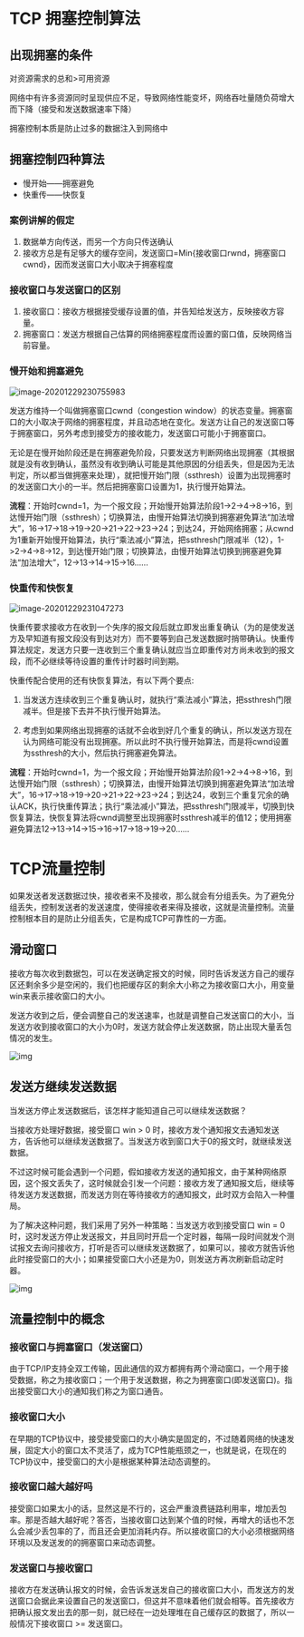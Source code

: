 # TCP 拥塞控制算法

## 出现拥塞的条件

对资源需求的总和>可用资源

网络中有许多资源同时呈现供应不足，导致网络性能变坏，网络吞吐量随负荷增大而下降（接受和发送数据速率下降）

拥塞控制本质是防止过多的数据注入到网络中

## 拥塞控制四种算法

- 慢开始——拥塞避免
- 快重传——快恢复

### 案例讲解的假定

1. 数据单方向传送，而另一个方向只传送确认
2. 接收方总是有足够大的缓存空间，发送窗口=Min{接收窗口rwnd，拥塞窗口cwnd}，因而发送窗口大小取决于拥塞程度

### 接收窗口与发送窗口的区别

1. 接收窗口：接收方根据接受缓存设置的值，并告知给发送方，反映接收方容量。
2. 拥塞窗口：发送方根据自己估算的网络拥塞程度而设置的窗口值，反映网络当前容量。

### 慢开始和拥塞避免

![image-20201229230755983](https://img-blog.csdnimg.cn/img_convert/421b8f64c5d327bc285a7daf070ad21f.png)

发送方维持一个叫做拥塞窗口cwnd（congestion window）的状态变量。拥塞窗口的大小取决于网络的拥塞程度，并且动态地在变化。发送方让自己的发送窗口等于拥塞窗口，另外考虑到接受方的接收能力，发送窗口可能小于拥塞窗口。

无论是在慢开始阶段还是在拥塞避免阶段，只要发送方判断网络出现拥塞（其根据就是没有收到确认，虽然没有收到确认可能是其他原因的分组丢失，但是因为无法判定，所以都当做拥塞来处理），就把慢开始门限（ssthresh）设置为出现拥塞时的发送窗口大小的一半。然后把拥塞窗口设置为1，执行慢开始算法。

**流程**：开始时cwnd=1，为一个报文段；开始慢开始算法阶段1->2->4->8->16，到达慢开始门限（ssthresh）；切换算法，由慢开始算法切换到拥塞避免算法“加法增大”，16->17->18->19->20->21->22->23->24；到达24，开始网络拥塞；从cwnd为1重新开始慢开始算法，执行“乘法减小”算法，把ssthresh门限减半（12），1->2->4->8->12，到达慢开始门限；切换算法，由慢开始算法切换到拥塞避免算法“加法增大”，12->13->14->15->16......

### 快重传和快恢复

![image-20201229231047273](https://img-blog.csdnimg.cn/img_convert/7fc917c97c52733502950a11b9c99673.png)

快重传要求接收方在收到一个失序的报文段后就立即发出重复确认（为的是使发送方及早知道有报文段没有到达对方）而不要等到自己发送数据时捎带确认。快重传算法规定，发送方只要一连收到三个重复确认就应当立即重传对方尚未收到的报文段，而不必继续等待设置的重传计时器时间到期。

快重传配合使用的还有快恢复算法，有以下两个要点:

1. 当发送方连续收到三个重复确认时，就执行“乘法减小”算法，把ssthresh门限减半。但是接下去并不执行慢开始算法。

2. 考虑到如果网络出现拥塞的话就不会收到好几个重复的确认，所以发送方现在认为网络可能没有出现拥塞。所以此时不执行慢开始算法，而是将cwnd设置为ssthresh的大小，然后执行拥塞避免算法。

**流程**：开始时cwnd=1，为一个报文段；开始慢开始算法阶段1->2->4->8->16，到达慢开始门限（ssthresh）；切换算法，由慢开始算法切换到拥塞避免算法“加法增大”，16->17->18->19->20->21->22->23->24；到达24，收到三个重复冗余的确认ACK，执行快重传算法；执行“乘法减小”算法，把ssthresh门限减半，切换到快恢复算法，快恢复算法将cwnd调整至出现拥塞时ssthresh减半的值12；使用拥塞避免算法12->13->14->15->16->17->18->19->20......

# TCP流量控制

如果发送者发送数据过快，接收者来不及接收，那么就会有分组丢失。为了避免分组丢失，控制发送者的发送速度，使得接收者来得及接收，这就是流量控制。流量控制根本目的是防止分组丢失，它是构成TCP可靠性的一方面。

## 滑动窗口

接收方每次收到数据包，可以在发送确定报文的时候，同时告诉发送方自己的缓存区还剩余多少是空闲的，我们也把缓存区的剩余大小称之为接收窗口大小，用变量win来表示接收窗口的大小。

发送方收到之后，便会调整自己的发送速率，也就是调整自己发送窗口的大小，当发送方收到接收窗口的大小为0时，发送方就会停止发送数据，防止出现大量丢包情况的发生。

![img](https://mmbiz.qpic.cn/mmbiz_png/gsQM61GSzIOiaD8iaf8gpnDuSDXqzickq9pnqfIvSXJmw2E1hoyFI5nKgLf6UK2YHVwO4xKKicL2Gexh9ic96BPG96w/640)

## 发送方继续发送数据

当发送方停止发送数据后，该怎样才能知道自己可以继续发送数据？

当接收方处理好数据，接受窗口 win > 0 时，接收方发个通知报文去通知发送方，告诉他可以继续发送数据了。当发送方收到窗口大于0的报文时，就继续发送数据。

不过这时候可能会遇到一个问题，假如接收方发送的通知报文，由于某种网络原因，这个报文丢失了，这时候就会引发一个问题：接收方发了通知报文后，继续等待发送方发送数据，而发送方则在等待接收方的通知报文，此时双方会陷入一种僵局。

为了解决这种问题，我们采用了另外一种策略：当发送方收到接受窗口 win = 0 时，这时发送方停止发送报文，并且同时开启一个定时器，每隔一段时间就发个测试报文去询问接收方，打听是否可以继续发送数据了，如果可以，接收方就告诉他此时接受窗口的大小；如果接受窗口大小还是为0，则发送方再次刷新启动定时器。

![img](https://mmbiz.qpic.cn/mmbiz_png/gsQM61GSzIOiaD8iaf8gpnDuSDXqzickq9p2ozHyZtAl1aa8fY9p71zbHqYiamt9WIyInSibv71MpILUGqDKh7GoOEw/640)

## 流量控制中的概念

### 接收窗口与拥塞窗口（发送窗口）

由于TCP/IP支持全双工传输，因此通信的双方都拥有两个滑动窗口，一个用于接受数据，称之为接收窗口；一个用于发送数据，称之为拥塞窗口(即发送窗口)。指出接受窗口大小的通知我们称之为窗口通告。

### 接收窗口大小

在早期的TCP协议中，接受接受窗口的大小确实是固定的，不过随着网络的快速发展，固定大小的窗口太不灵活了，成为TCP性能瓶颈之一，也就是说，在现在的TCP协议中，接受窗口的大小是根据某种算法动态调整的。

### 接收窗口越大越好吗

接受窗口如果太小的话，显然这是不行的，这会严重浪费链路利用率，增加丢包率。那是否越大越好呢？答否，当接收窗口达到某个值的时候，再增大的话也不怎么会减少丢包率的了，而且还会更加消耗内存。所以接收窗口的大小必须根据网络环境以及发送发的的拥塞窗口来动态调整。

### 发送窗口与接收窗口

接收方在发送确认报文的时候，会告诉发送发自己的接收窗口大小，而发送方的发送窗口会据此来设置自己的发送窗口，但这并不意味着他们就会相等。首先接收方把确认报文发出去的那一刻，就已经在一边处理堆在自己缓存区的数据了，所以一般情况下接收窗口 >= 发送窗口。

